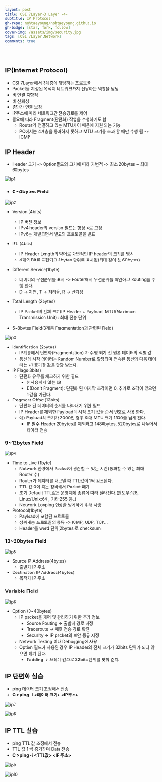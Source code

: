 ```yaml
---
layout: post
title: OSI 7Layer-3 Layer -4-
subtitle: IP Protocol
gh-repo: nohtaeyoung/nohtaeyoung.github.io
gh-badge: [star, fork, follow]
cover-img: /assets/img/security.jpg
tags: [OSI 7Layer,Network]
comments: true
---
```



<br>

## IP(Internet Protocol)
- OSI 7Layer에서 3계층에 해당하는 프로토콜
- Packet을 지정된 목적지 네트워크까지 전달하는 역할을 담당
- 비 연결 지향적
- 비 신뢰성
- 종단간 연결 보장
- IP주소에 따라 네트워크간 전송경로를 제어
- 필요에 따라 Fragment(단편화) 작업을 수행하기도 함
  - Router가 연결하고 있는 MTU차이 때문에 지원 되는 기능
  - PC에서는 4계층을 통과하지 못하고 MTU 크기를 초과 할 때만 수행 됨 -> ICMP
  
## IP Header
- Header 크기 -> Option필드의 크기에 따라 가변적 -> 최소 20bytes ~ 최대 60bytes

![ip1](../assets/img/ip1.png)


- <h3>0~4bytes Field</h3>

![ip2](../assets/img/ip2.png)

- Version (4bits)
  - IP 버전 정보
  - IPv4 header의 version 필드는 항상 4로 고정
  - IPv6는 개발되면서 별도의 프로토콜을 발표
- IFL (4bits)
  - IP Header Length의 약어로 가변적인 IP header의 크기를 명시
  - 4개의 Bit로 표현되고 4bytes 단위로 표시됨(최대 길이 값 60bytes)
- Different Service(1byte)
  - 데이터의 우선순위를 표시 -> Router에서 우선순위를 확인하고 Routing을 수행 한다.
  - D -> 지연, T -> 처리율, R -> 신뢰성
- Total Length (2bytes)
  - IP Packet의 전체 크기(IP Header + Payload)
   MTU(Maximum Transmission Unit) : 최대 전송 단위
  
- 5~8bytes Field(3계층 Fragmentation과 관련된 Field)

![ip3](../assets/img/ip3.png)

- identification (2bytes)
  - IP계층에서 단편화(Fragmentation) 가 수행 되기 전 원본 데이터의 식별 값
  - 통신의 시작 데이터는 Random Number로 할당되며 연속된 통신의 다음 데이터는 +1 증가한 값을 할당 받는다.
- IP Flags(3bits)
  - 단편화 유무를 체크하기 위한 필드
    - X:사용하지 않는 bit
    - D(Don't Fragment): 단편화 된 마지막 조각이면 0, 추가로 조각이 있으면 1 값을 가진다.
- Fragment Offset(13bits)
  - 단편화 된 데이터의 순서를 나타내기 위한 필드
  - IP Header를 제외한 Payload의 시작 크기 값을 순서 번호로 사용 한다.
  - 예) Payload의 크기가 2000인 경우 최대 MTU 크기 1500을 넘게 된다.
    - IP 필수 Header 20bytes를 제외하고 1480bytes, 520bytes로 나누어서 데이터 전송
    
<h3>9~12bytes Field</h3>

![ip4](../assets/img/ip4.png)

- Time to Live (1byte)
  - Network 환경에서 Packet이 생존할 수 있는 시간(통과할 수 있는 최대 Router 수)
  - Router가 데이터를 내보낼 때 TTL값이 1씩 감소된다.
  - TTL 값 0이 되는 장비에서 Packet 폐기
  - 초기 Default TTL값은 운영체제 종류에 따라 달라진다.(윈도우:128, Linux/Unix:64 , 기타:255 등..)
  - Network Looping 현상을 방지하기 위해 사용
- Protocol(1byte)
  - Payload에 포함된 프로토콜
  - 상위계층 프로토콜의 종류 -> ICMP, UDP, TCP...
  - Header를 word 단위(2bytes)로 checksum
  
<h3>13~20bytes Field</h3>

![ip5](../assets/img/ip5.png)

- Source IP Address(4bytes)
  - 출발지 IP 주소
- Destination IP Address(4bytes)
  - 목적지 IP 주소
  
<h3>Variable Field</h3>

![ip6](../assets/img/ip6.png)

- Option (0~40bytes)
  - IP packet을 제어 및 관리하기 위한 추가 정보
    - Source Routing -> 출발지 경로 지정
    - Traceroute -> 패킷 전송 경로 확인
    - Security -> IP packet의 보안 등급 지정
  - Network Testing 이나 Debugging에 사용
  - Option 필드가 사용된 경우 IP Header의 전체 크기가 32bits 단위가 되지 않으면 폐기 된다.
    - Padding -> 쓰레기 값으로 32bits 단위를 맞춰 준다.
    
## IP 단편화 실습
- ping 데이터 크기 조정해서 전송
- <b>C:\>ping -l <데이터 크기> <IP주소></b>

![ip7](../assets/img/ip7.png)

![ip8](../assets/img/ip8.png)

## IP TTL 실습
- ping TTL 값 조정해서 전송
- TTL 값 1 씩 증가하며 Data 전송
- <b>C:\>ping -i <TTL값> <IP 주소></b>

![ip9](../assets/img/ip9.png)

![ip10](../assets/img/ip10.png)




